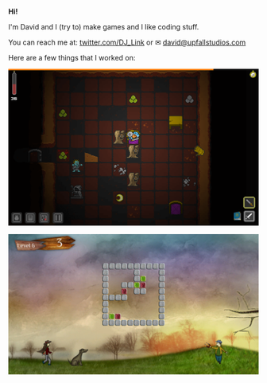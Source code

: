 **Hi!**

I'm David and I (try to) make games and I like coding stuff.

You can reach me at: [twitter.com/DJ_Link](https://www.twitter.com/DJ_Link "twitter.com/DJ_Link") or ✉ [david@upfallstudios.com](mailto:david@upfallstudios.com "david@upfallstudios.com")


Here are a few things that I worked on:


[![](qod.png?raw=true)](https://www.questofdungeons.com)

[![](vizati.jpg?raw=true)](https://github.com/DJLink/Vizati)
